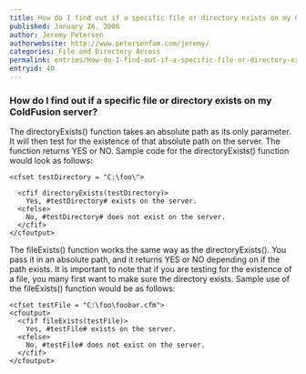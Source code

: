 ```yaml
---
title: How do I find out if a specific file or directory exists on my ColdFusion server?
published: January 26, 2006
author: Jeremy Petersen
authorwebsite: http://www.petersenfam.com/jeremy/
categories: File and Directory Access
permalink: entries/How-do-I-find-out-if-a-specific-file-or-directory-exists-on-my-ColdFusion-server.html
entryid: 40
---
```


<h3>How do I find out if a specific file or directory exists on my ColdFusion server?</h3>

<p>
The directoryExists() function takes an absolute path as its only parameter.  It will then test for the existence of that absolute path on the server.  The function returns YES or NO.  Sample code for the directoryExists() function would look as follows:
</p>

<pre><code class="language-markup">&lt;cfset testDirectory = &quot;C:\foo\&quot;&gt;
 
  &lt;cfif directoryExists(testDirectory)&gt;
    Yes, #testDirectory# exists on the server.
  &lt;cfelse&gt;
    No, #testDirectory# does not exist on the server.
  &lt;/cfif&gt;
&lt;/cfoutput&gt;
</code></pre>

<p>
The fileExists() function works the same way as the directoryExists().  You pass it in an absolute path, and it returns YES or NO depending on if the path exists.  It is important to note that if you are testing for the existence of a file, you many first want to make sure the directory exists.  Sample use of the fileExists() function would be as follows:
</p>

<pre><code class="language-markup">&lt;cfset testFile = &quot;C:\foo\foobar.cfm&quot;&gt;
&lt;cfoutput&gt;
  &lt;cfif fileExists(testFile)&gt;
    Yes, #testFile# exists on the server.
  &lt;cfelse&gt;
    No, #testFile# does not exist on the server.
  &lt;/cfif&gt;
&lt;/cfoutput&gt;
</code></pre>



